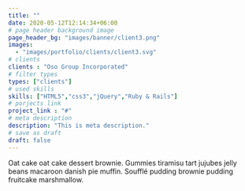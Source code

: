 ```yaml
---
title: ""
date: 2020-05-12T12:14:34+06:00
# page header background image
page_header_bg: "images/banner/client3.png"
images: 
  - "images/portfolio/clients/client3.svg"
# clients
clients : "Oso Group Incorporated"
# filter types
types: ["clients"]
# used skills
skills: ["HTML5","css3","jQuery","Ruby & Rails"]
# porjects link
project_link : "#"
# meta description
description: "This is meta description."
# save as draft
draft: false
---
```


Oat cake oat cake dessert brownie. Gummies tiramisu tart jujubes jelly beans macaroon danish pie muffin. Soufflé pudding brownie pudding fruitcake marshmallow.